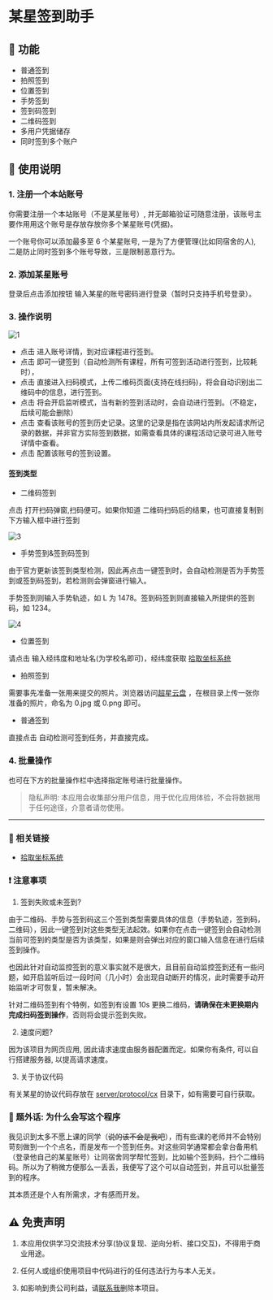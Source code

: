 # 某星签到助手

## 🚀 功能

- 普通签到
- 拍照签到
- 位置签到
- 手势签到
- 签到码签到
- 二维码签到
- 多用户凭据储存
- 同时签到多个账户

## 📝 使用说明

### 1. 注册一个本站账号

你需要注册一个本站账号（不是某星账号）, 并无邮箱验证可随意注册，该账号主要作用用这个账号是存放存放你多个某星账号(凭据)。

一个账号你可以添加最多至 6 个某星账号, 一是为了方便管理(比如同宿舍的人), 二是防止同时签到多个账号导致，三是限制恶意行为。 

### 2. 添加某星账号

登录后点击添加按钮 <Icon name="ic:outline-add-box" ></Icon> 输入某星的账号密码进行登录（暂时只支持手机号登录）。

### 3. 操作说明

![1](/img/1.png)

- 点击 <Icon name="material-symbols:medical-information-outline-sharp" ></Icon> 进入账号详情，到对应课程进行签到。
- 点击 <Icon name="material-symbols:swipe-up-outline" ></Icon> 即可一键签到（自动检测所有课程，所有可签到活动进行签到，比较耗时），
- 点击 <Icon name="mdi:qrcode-scan" ></Icon> 直接进入扫码模式，上传二维码页面(支持在线扫码)，将会自动识别出二维码中的信息，进行签到。
- 点击 <Icon name="material-symbols:notifications-active-outline" ></Icon> 将会开启监听模式，当有新的签到活动时，会自动进行签到。（不稳定，后续可能会删除）
- 点击 <Icon name="material-symbols:history-rounded" ></Icon> 查看该账号的签到历史记录。这里的记录是指在该网站内所发起请求所记录的数据，并非官方实际签到数据，如需查看具体的课程活动记录可进入账号详情中查看。
- 点击 <Icon name="material-symbols:settings-outline" ></Icon> 配置该账号的签到设置。

#### 签到类型

- 二维码签到

点击 <Icon name="mdi:qrcode-scan" ></Icon> 打开扫码弹窗,扫码便可。如果你知道 二维码扫码后的结果，也可直接复制到下方输入框中进行签到

![3](/img/3.png)

- 手势签到&签到码签到

由于官方更新该签到类型检测，因此再点击一键签到时，会自动检测是否为手势签到或签到码签到，若检测则会弹窗进行输入。

手势签到则输入手势轨迹，如 L 为 1478。签到码签到则直接输入所提供的签到码，如 1234。

![4](/img/4.png)

- 位置签到

请点击 <Icon name="material-symbols:settings-outline" ></Icon> 输入经纬度和地址名(为学校名即可)，经纬度获取 [拾取坐标系统](https://api.map.baidu.com/lbsapi/getpoint/index.html)

- 拍照签到

需要事先准备一张用来提交的照片。浏览器访问[超星云盘](https://pan-yz.chaoxing.com) ，在根目录上传一张你准备的照片，命名为 0.jpg 或 0.png 即可。

- 普通签到

直接点击 <Icon name="material-symbols:swipe-up-outline" ></Icon> 自动检测可签到任务，并直接完成。

### 4. 批量操作

也可在下方的批量操作栏中选择指定账号进行批量操作。

> 隐私声明: 本应用会收集部分用户信息，用于优化应用体验，不会将数据用于任何途径，介意者请勿使用。

--- 

### 🔗 相关链接

- [拾取坐标系统](https://api.map.baidu.com/lbsapi/getpoint/index.html)

### ❗ 注意事项

1. 签到失败或未签到?

由于二维码、手势与签到码这三个签到类型需要具体的信息（手势轨迹，签到码，二维码），因此一键签到对这些类型无法起效。如果你在点击一键签到会自动检测当前可签到的类型是否为该类型，如果是则会弹出对应的窗口输入信息在进行后续签到操作。

也因此针对自动监控签到的意义事实就不是很大，且目前自动监控签到还有一些问题，如开启监听后过一段时间（几小时）会出现自动断开的情况，此时需要手动开始监听才可恢复，暂未解决。

针对二维码签到有个特例，如签到有设置 10s 更换二维码，**请确保在未更换期内完成扫码签到操作**，否则将会提示签到失败。

2. 速度问题?

因为该项目为网页应用, 因此请求速度由服务器配置而定。如果你有条件, 可以自行搭建服务器, 以提高请求速度。

3. 关于协议代码

有关某星的协议代码存放在 [server/protocol/cx](https://github.com/kuizuo/chaoxing-sign/tree/main/server/protocol/cx) 目录下，如有需要可自行获取。

### 💬 题外话: 为什么会写这个程序

我见识到太多不愿上课的同学（~~说的该不会是我吧~~），而有些课的老师并不会特别苛刻做到一个个点名，而是发布一个签到任务。对这些同学通常都会拿台备用机（登录他自己的某星账号）让同宿舍同学帮忙签到，比如输个签到码，扫个二维码码。所以为了稍微方便那么一丢丢，我便写了这个可以自动签到，并且可以批量签到的程序。

其本质还是个人有所需求，才有感而开发。

## ⚠️ 免责声明

1. 本应用仅供学习交流技术分享(协议复现、逆向分析、接口交互)，不得用于商业用途。

2. 任何人或组织使用项目中代码进行的任何违法行为与本人无关。

3. 如影响到贵公司利益，请[联系我](mailto:kuizuo12@163.com)删除本项目。

